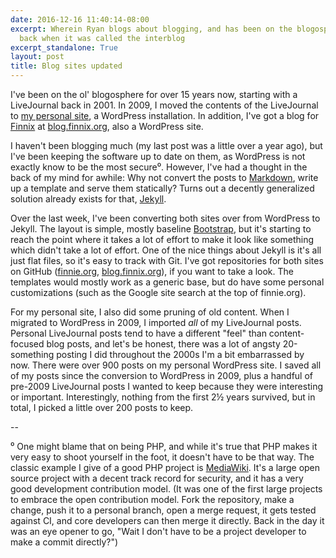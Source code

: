 ```yaml
---
date: 2016-12-16 11:40:14-08:00
excerpt: Wherein Ryan blogs about blogging, and has been on the blogosphere since
  back when it was called the interblog
excerpt_standalone: True
layout: post
title: Blog sites updated
---
```

I've been on the ol' blogosphere for over 15 years now, starting with a LiveJournal back in 2001.
In 2009, I moved the contents of the LiveJournal to [my personal site](http://www.finnie.org/), a WordPress installation.
In addition, I've got a blog for [Finnix](http://www.finnix.org/) at [blog.finnix.org](http://blog.finnix.org/), also a WordPress site.

I haven't been blogging much (my last post was a little over a year ago), but I've been keeping the software up to date on them, as WordPress is not exactly know to be the most secure⁰.
However, I've had a thought in the back of my mind for awhile:
Why not convert the posts to [Markdown](https://github.com/adam-p/markdown-here/wiki/Markdown-Cheatsheet), write up a template and serve them statically?
Turns out a decently generalized solution already exists for that, [Jekyll](https://jekyllrb.com/).

Over the last week, I've been converting both sites over from WordPress to Jekyll.
The layout is simple, mostly baseline [Bootstrap](http://getbootstrap.com/), but it's starting to reach the point where it takes a lot of effort to make it look like something which didn't take a lot of effort.
One of the nice things about Jekyll is it's all just flat files, so it's easy to track with Git.
I've got repositories for both sites on GitHub ([finnie.org](https://github.com/rfinnie/jekyll-finnie), [blog.finnix.org](https://github.com/rfinnie/jekyll-finnix)), if you want to take a look.
The templates would mostly work as a generic base, but do have some personal customizations (such as the Google site search at the top of finnie.org).

For my personal site, I also did some pruning of old content.
When I migrated to WordPress in 2009, I imported _all_ of my LiveJournal posts.
Personal LiveJournal posts tend to have a different "feel" than content-focused blog posts, and let's be honest, there was a lot of angsty 20-something posting I did throughout the 2000s I'm a bit embarrassed by now.
There were over 900 posts on my personal WordPress site.
I saved all of my posts since the conversion to WordPress in 2009, plus a handful of pre-2009 LiveJournal posts I wanted to keep because they were interesting or important.  Interestingly, nothing from the first 2½ years survived, but in total, I picked a little over 200 posts to keep.

--

⁰ One might blame that on being PHP, and while it's true that PHP makes it very easy to shoot yourself in the foot, it doesn't have to be that way.
The classic example I give of a good PHP project is [MediaWiki](https://www.mediawiki.org/).
It's a large open source project with a decent track record for security, and it has a very good development contribution model.
(It was one of the first large projects to embrace the open contribution model.
Fork the repository, make a change, push it to a personal branch, open a merge request, it gets tested against CI, and core developers can then merge it directly.
Back in the day it was an eye opener to go, "Wait I don't have to be a project developer to make a commit directly?")


